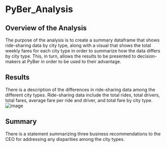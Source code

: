 # PyBer_Analysis

## Overview of the Analysis
The purpose of the analysis is to create a summary dataframe that shows ride-sharing data by city type, along with a visual that shows the total weekly fares for each city type in order to summarize how the data differs by city type. This, in turn, allows the results to be presented to decision-makers at PyBer in order to be used to their advantage.  
## Results
There is a description of the differences in ride-sharing data among the different city types. Ride-sharing data include the total rides, total drivers, total fares, average fare per ride and driver, and total fare by city type. 
![image](https://user-images.githubusercontent.com/110442075/191892478-2067ef6c-7f5d-4fea-9324-a9536624cfa9.png)

## Summary
There is a statement summarizing three business recommendations to the CEO for addressing any disparities among the city types.
